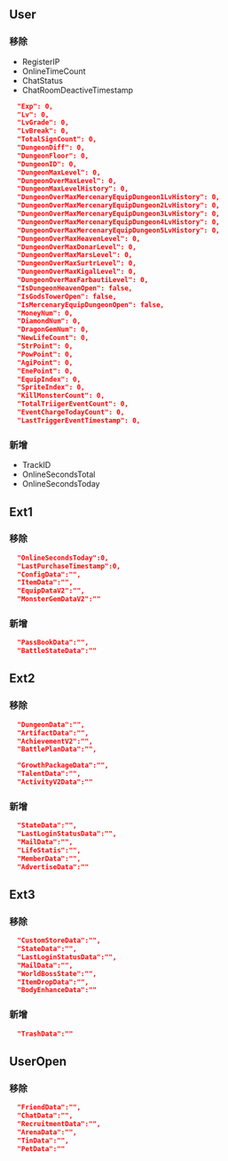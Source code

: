 
## User

### 移除

- RegisterIP
- OnlineTimeCount
- ChatStatus
- ChatRoomDeactiveTimestamp
```json
  "Exp": 0,
  "Lv": 0,
  "LvGrade": 0,
  "LvBreak": 0,
  "TotalSignCount": 0,
  "DungeonDiff": 0,
  "DungeonFloor": 0,
  "DungeonID": 0,
  "DungeonMaxLevel": 0,
  "DungeonOverMaxLevel": 0,
  "DungeonMaxLevelHistory": 0,
  "DungeonOverMaxMercenaryEquipDungeon1LvHistory": 0,
  "DungeonOverMaxMercenaryEquipDungeon2LvHistory": 0,
  "DungeonOverMaxMercenaryEquipDungeon3LvHistory": 0,
  "DungeonOverMaxMercenaryEquipDungeon4LvHistory": 0,
  "DungeonOverMaxMercenaryEquipDungeon5LvHistory": 0,
  "DungeonOverMaxHeavenLevel": 0,
  "DungeonOverMaxDonarLevel": 0,
  "DungeonOverMaxMarsLevel": 0,
  "DungeonOverMaxSurtrLevel": 0,
  "DungeonOverMaxKigalLevel": 0,
  "DungeonOverMaxFarbautiLevel": 0,
  "IsDungeonHeavenOpen": false,
  "IsGodsTowerOpen": false,
  "IsMercenaryEquipDungeonOpen": false,
  "MoneyNum": 0,
  "DiamondNum": 0,
  "DragonGemNum": 0,
  "NewLifeCount": 0,
  "StrPoint": 0,
  "PowPoint": 0,
  "AgiPoint": 0,
  "EnePoint": 0,
  "EquipIndex": 0,
  "SpriteIndex": 0,
  "KillMonsterCount": 0,
  "TotalTriigerEventCount": 0,
  "EventChargeTodayCount": 0,
  "LastTriggerEventTimestamp": 0,
```


### 新增

- TrackID
- OnlineSecondsTotal
- OnlineSecondsToday

## Ext1

### 移除

```json
  "OnlineSecondsToday":0,
  "LastPurchaseTimestamp":0,
  "ConfigData":"",
  "ItemData":"",
  "EquipDataV2":"",
  "MonsterGemDataV2":""
```

### 新增

```json
  "PassBookData":"",
  "BattleStateData":""
```

## Ext2

### 移除

```json
  "DungeonData":"",
  "ArtifactData":"",
  "AchievementV2":"",
  "BattlePlanData":"",

  "GrowthPackageData":"",
  "TalentData":"",
  "ActivityV2Data":""
```

### 新增

```json
  "StateData":"",
  "LastLoginStatusData":"",
  "MailData":"",
  "LifeStatis":"",
  "MemberData":"",
  "AdvertiseData":""
```

## Ext3

### 移除

```json
  "CustomStoreData":"",
  "StateData":"",
  "LastLoginStatusData":"",
  "MailData":"",
  "WorldBossState":"",
  "ItemDropData":"",
  "BodyEnhanceData":""
```

### 新增

```json
  "TrashData":""
```

## UserOpen

### 移除

```json
  "FriendData":"",
  "ChatData":"",
  "RecruitmentData":"",
  "ArenaData":"",
  "TinData":"",
  "PetData":""
```